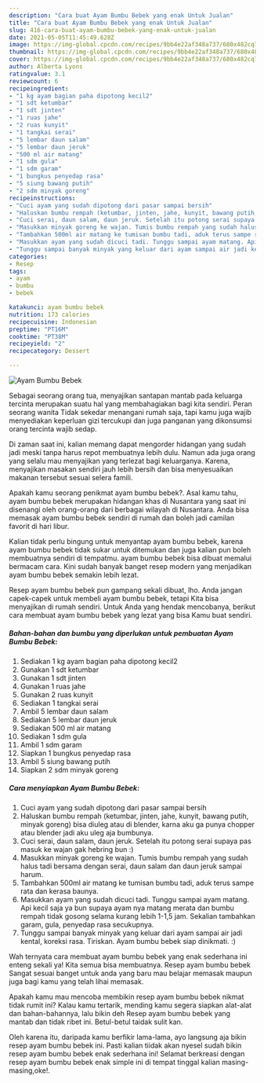 ```yaml
---
description: "Cara buat Ayam Bumbu Bebek yang enak Untuk Jualan"
title: "Cara buat Ayam Bumbu Bebek yang enak Untuk Jualan"
slug: 416-cara-buat-ayam-bumbu-bebek-yang-enak-untuk-jualan
date: 2021-05-05T11:45:49.628Z
image: https://img-global.cpcdn.com/recipes/9bb4e22af348a737/680x482cq70/ayam-bumbu-bebek-foto-resep-utama.jpg
thumbnail: https://img-global.cpcdn.com/recipes/9bb4e22af348a737/680x482cq70/ayam-bumbu-bebek-foto-resep-utama.jpg
cover: https://img-global.cpcdn.com/recipes/9bb4e22af348a737/680x482cq70/ayam-bumbu-bebek-foto-resep-utama.jpg
author: Alberta Lyons
ratingvalue: 3.1
reviewcount: 6
recipeingredient:
- "1 kg ayam bagian paha dipotong kecil2"
- "1 sdt ketumbar"
- "1 sdt jinten"
- "1 ruas jahe"
- "2 ruas kunyit"
- "1 tangkai serai"
- "5 lembar daun salam"
- "5 lembar daun jeruk"
- "500 ml air matang"
- "1 sdm gula"
- "1 sdm garam"
- "1 bungkus penyedap rasa"
- "5 siung bawang putih"
- "2 sdm minyak goreng"
recipeinstructions:
- "Cuci ayam yang sudah dipotong dari pasar sampai bersih"
- "Haluskan bumbu rempah (ketumbar, jinten, jahe, kunyit, bawang putih, minyak goreng) bisa diuleg atau di blender, karna aku ga punya chopper atau blender jadi aku uleg aja bumbunya."
- "Cuci serai, daun salam, daun jeruk. Setelah itu potong serai supaya pas masuk ke wajan gak hebring bun :)"
- "Masukkan minyak goreng ke wajan. Tumis bumbu rempah yang sudah halus tadi bersama dengan serai, daun salam dan daun jeruk sampai harum."
- "Tambahkan 500ml air matang ke tumisan bumbu tadi, aduk terus sampe rata dan kerasa baunya."
- "Masukkan ayam yang sudah dicuci tadi. Tunggu sampai ayam matang. Api kecil saja ya bun supaya ayam nya matang merata dan bumbu rempah tidak gosong selama kurang lebih 1-1,5 jam. Sekalian tambahkan garam, gula, penyedap rasa secukupnya."
- "Tunggu sampai banyak minyak yang keluar dari ayam sampai air jadi kental, koreksi rasa. Tiriskan. Ayam bumbu bebek siap dinikmati. :)"
categories:
- Resep
tags:
- ayam
- bumbu
- bebek

katakunci: ayam bumbu bebek 
nutrition: 173 calories
recipecuisine: Indonesian
preptime: "PT16M"
cooktime: "PT38M"
recipeyield: "2"
recipecategory: Dessert

---
```



![Ayam Bumbu Bebek](https://img-global.cpcdn.com/recipes/9bb4e22af348a737/680x482cq70/ayam-bumbu-bebek-foto-resep-utama.jpg)

Sebagai seorang orang tua, menyajikan santapan mantab pada keluarga tercinta merupakan suatu hal yang membahagiakan bagi kita sendiri. Peran seorang  wanita Tidak sekedar menangani rumah saja, tapi kamu juga wajib menyediakan keperluan gizi tercukupi dan juga panganan yang dikonsumsi orang tercinta wajib sedap.

Di zaman  saat ini, kalian memang dapat mengorder hidangan yang sudah jadi meski tanpa harus repot membuatnya lebih dulu. Namun ada juga orang yang selalu mau menyajikan yang terlezat bagi keluarganya. Karena, menyajikan masakan sendiri jauh lebih bersih dan bisa menyesuaikan makanan tersebut sesuai selera famili. 



Apakah kamu seorang penikmat ayam bumbu bebek?. Asal kamu tahu, ayam bumbu bebek merupakan hidangan khas di Nusantara yang saat ini disenangi oleh orang-orang dari berbagai wilayah di Nusantara. Anda bisa memasak ayam bumbu bebek sendiri di rumah dan boleh jadi camilan favorit di hari libur.

Kalian tidak perlu bingung untuk menyantap ayam bumbu bebek, karena ayam bumbu bebek tidak sukar untuk ditemukan dan juga kalian pun boleh membuatnya sendiri di tempatmu. ayam bumbu bebek bisa dibuat memalui bermacam cara. Kini sudah banyak banget resep modern yang menjadikan ayam bumbu bebek semakin lebih lezat.

Resep ayam bumbu bebek pun gampang sekali dibuat, lho. Anda jangan capek-capek untuk membeli ayam bumbu bebek, tetapi Kita bisa menyajikan di rumah sendiri. Untuk Anda yang hendak mencobanya, berikut cara membuat ayam bumbu bebek yang lezat yang bisa Kamu buat sendiri.

<!--inarticleads1-->

##### Bahan-bahan dan bumbu yang diperlukan untuk pembuatan Ayam Bumbu Bebek:

1. Sediakan 1 kg ayam bagian paha dipotong kecil2
1. Gunakan 1 sdt ketumbar
1. Gunakan 1 sdt jinten
1. Gunakan 1 ruas jahe
1. Gunakan 2 ruas kunyit
1. Sediakan 1 tangkai serai
1. Ambil 5 lembar daun salam
1. Sediakan 5 lembar daun jeruk
1. Sediakan 500 ml air matang
1. Sediakan 1 sdm gula
1. Ambil 1 sdm garam
1. Siapkan 1 bungkus penyedap rasa
1. Ambil 5 siung bawang putih
1. Siapkan 2 sdm minyak goreng




<!--inarticleads2-->

##### Cara menyiapkan Ayam Bumbu Bebek:

1. Cuci ayam yang sudah dipotong dari pasar sampai bersih
1. Haluskan bumbu rempah (ketumbar, jinten, jahe, kunyit, bawang putih, minyak goreng) bisa diuleg atau di blender, karna aku ga punya chopper atau blender jadi aku uleg aja bumbunya.
1. Cuci serai, daun salam, daun jeruk. Setelah itu potong serai supaya pas masuk ke wajan gak hebring bun :)
1. Masukkan minyak goreng ke wajan. Tumis bumbu rempah yang sudah halus tadi bersama dengan serai, daun salam dan daun jeruk sampai harum.
1. Tambahkan 500ml air matang ke tumisan bumbu tadi, aduk terus sampe rata dan kerasa baunya.
1. Masukkan ayam yang sudah dicuci tadi. Tunggu sampai ayam matang. Api kecil saja ya bun supaya ayam nya matang merata dan bumbu rempah tidak gosong selama kurang lebih 1-1,5 jam. Sekalian tambahkan garam, gula, penyedap rasa secukupnya.
1. Tunggu sampai banyak minyak yang keluar dari ayam sampai air jadi kental, koreksi rasa. Tiriskan. Ayam bumbu bebek siap dinikmati. :)




Wah ternyata cara membuat ayam bumbu bebek yang enak sederhana ini enteng sekali ya! Kita semua bisa membuatnya. Resep ayam bumbu bebek Sangat sesuai banget untuk anda yang baru mau belajar memasak maupun juga bagi kamu yang telah lihai memasak.

Apakah kamu mau mencoba membikin resep ayam bumbu bebek nikmat tidak rumit ini? Kalau kamu tertarik, mending kamu segera siapkan alat-alat dan bahan-bahannya, lalu bikin deh Resep ayam bumbu bebek yang mantab dan tidak ribet ini. Betul-betul taidak sulit kan. 

Oleh karena itu, daripada kamu berfikir lama-lama, ayo langsung aja bikin resep ayam bumbu bebek ini. Pasti kalian tiidak akan nyesel sudah bikin resep ayam bumbu bebek enak sederhana ini! Selamat berkreasi dengan resep ayam bumbu bebek enak simple ini di tempat tinggal kalian masing-masing,oke!.

